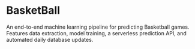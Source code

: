# BasketBall
An end-to-end machine learning pipeline for predicting Basketball games. Features data extraction, model training, a serverless prediction API, and automated daily database updates.
